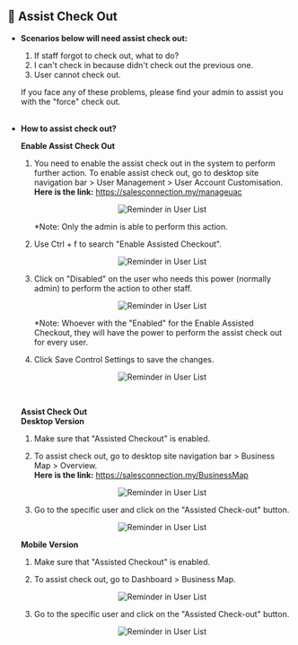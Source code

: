 
## 🔑 Assist Check Out
<aside>

- **Scenarios below will need assist check out:**<br>

  1. If staff forgot to check out, what to do?<br>
  2. I can't check in because didn't check out the previous one.<br>
  3. User cannot check out.<br>

  If you face any of these problems, please find your admin to assist you with the "force" check out.<br><br>
  
- **How to assist check out?**<br>

  **Enable Assist Check Out**<br>
  1. You need to enable the assist check out in the system to perform further action. To enable assist check out, go to desktop site navigation bar > User Management > User Account Customisation.<br>
     **Here is the link:** https://salesconnection.my/manageuac<br>

     <p align="center">
       <img src="https://github.com/SalesConnection/support-docs/blob/610484e57addef37c2bf955c40d9d80c662cfa6e/static/img/Original/Reminder%20of%20User%20List.png" alt="Reminder in User List">
     </p>

     *Note: Only the admin is able to perform this action.<br>
  
  2. Use Ctrl + f to search "Enable Assisted Checkout".<br>
  
     <p align="center">
       <img src="https://github.com/SalesConnection/support-docs/blob/610484e57addef37c2bf955c40d9d80c662cfa6e/static/img/Original/Reminder%20of%20User%20List.png" alt="Reminder in User List">
     </p>
     
  3. Click on "Disabled" on the user who needs this power (normally admin) to perform the action to other staff.<br>

     <p align="center">
       <img src="https://github.com/SalesConnection/support-docs/blob/610484e57addef37c2bf955c40d9d80c662cfa6e/static/img/Original/Reminder%20of%20User%20List.png" alt="Reminder in User List">
     </p>
  
     *Note: Whoever with the "Enabled" for the Enable Assisted Checkout, they will have the power to perform the assist check out for every user.<br>
  4. Click Save Control Settings to save the changes.<br>

     <p align="center">
        <img src="https://github.com/SalesConnection/support-docs/blob/610484e57addef37c2bf955c40d9d80c662cfa6e/static/img/Original/Reminder%20of%20User%20List.png" alt="Reminder in User List">
     </p>
  <br>
  
  **Assist Check Out**<br>
  **Desktop Version**<br>
  1. Make sure that "Assisted Checkout" is enabled.<br>
  2. To assist check out, go to desktop site navigation bar > Business Map > Overview.<br>
     **Here is the link:** https://salesconnection.my/BusinessMap<br>

     <p align="center">
        <img src="https://github.com/SalesConnection/support-docs/blob/610484e57addef37c2bf955c40d9d80c662cfa6e/static/img/Original/Reminder%20of%20User%20List.png" alt="Reminder in User List">
     </p>
     
  3. Go to the specific user and click on the "Assisted Check-out" button.<br>

     <p align="center">
        <img src="https://github.com/SalesConnection/support-docs/blob/610484e57addef37c2bf955c40d9d80c662cfa6e/static/img/Original/Reminder%20of%20User%20List.png" alt="Reminder in User List">
     </p>

  **Mobile Version**<br>
  1. Make sure that "Assisted Checkout" is enabled.<br>
  2. To assist check out, go to Dashboard > Business Map.<br>

     <p align="center">
        <img src="https://github.com/SalesConnection/support-docs/blob/610484e57addef37c2bf955c40d9d80c662cfa6e/static/img/Original/Reminder%20of%20User%20List.png" alt="Reminder in User List">
     </p>
     
  3. Go to the specific user and click on the "Assisted Check-out" button.<br>

     <p align="center">
        <img src="https://github.com/SalesConnection/support-docs/blob/610484e57addef37c2bf955c40d9d80c662cfa6e/static/img/Original/Reminder%20of%20User%20List.png" alt="Reminder in User List">
     </p>

</aside>
